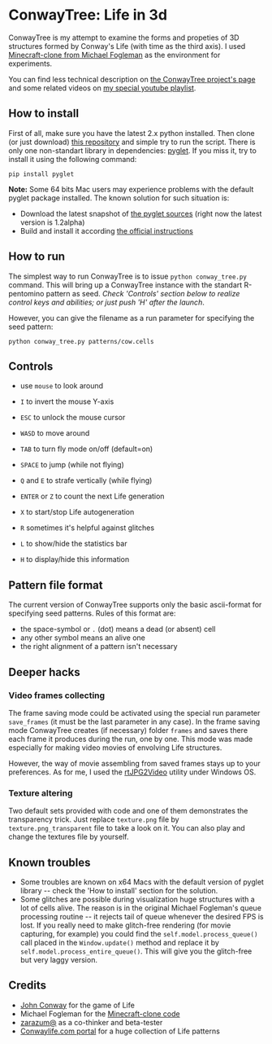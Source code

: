 ConwayTree: Life in 3d
======================

ConwayTree is my attempt to examine the forms and propeties of 3D structures formed by Conway's Life (with time as the third axis).
I used [Minecraft-clone from Michael Fogleman](https://github.com/fogleman/Minecraft) as the environment for experiments.

You can find less technical description on [the ConwayTree project's page](http://altsoph.com/projects/conwaytree/) and some related videos on [my special youtube playlist](http://www.youtube.com/playlist?list=PLDpCMqzwZGlFhCfQLzHNfDwCJQiTHibeU).

How to install
--------------

First of all, make sure you have the latest 2.x python installed.
Then clone (or just download) [this repository](https://github.com/altsoph/ConwayTree) and simple try to run the script.
There is only one non-standart library in dependencies: [pyglet](https://code.google.com/p/pyglet). 
If you miss it, try to install it using the following command:

```shell
pip install pyglet
```

**Note:** Some 64 bits Mac users may experience problems with the default pyglet package installed. The known solution for such situation is:
* Download the latest snapshot of [the  pyglet sources](https://code.google.com/p/pyglet) (right now the latest version is 1.2alpha)
* Build and install it according [the official instructions](http://www.pyglet.org/doc/programming_guide/installing_using_setup_py.html)

How to run
-----------

The simplest way to run ConwayTree is to issue `python conway_tree.py` command. 
This will bring up a ConwayTree instance with the standart R-pentomino pattern as seed. 
_Check 'Controls' section below to realize control keys and abilities; or just push 'H' after the launch_.

However, you can give the filename as a run parameter for specifying the seed pattern:
```shell
python conway_tree.py patterns/cow.cells
```

Controls
--------
* use `mouse`    to look around
* `I`            to invert the mouse Y-axis
* `ESC`          to unlock the mouse cursor


* `WASD`         to move around
* `TAB`          to turn fly mode on/off (default=on)
* `SPACE`        to jump (while not flying)
* `Q` and `E`      to strafe vertically (while flying)


* `ENTER` or `Z`   to count the next Life generation
* `X`            to start/stop Life autogeneration


* `R`            sometimes it's helpful against glitches
* `L`            to show/hide the statistics bar
* `H`            to display/hide this information

Pattern file format
-------------------
The current version of ConwayTree supports only the basic ascii-format for specifying seed patterns.
Rules of this format are:
* the space-symbol or `.` (dot) means a dead (or absent) cell
* any other symbol means an alive one
* the right alignment of a pattern isn't necessary


Deeper hacks
------------
### Video frames collecting

The frame saving mode could be activated using the special run parameter `save_frames` (it must be the last parameter in any case).
In the frame saving mode ConwayTree creates (if necessary) folder `frames` and saves there each frame it produces during the run, one by one.
This mode was made especially for making video movies of envolving Life structures.

However, the way of movie assembling from saved frames stays up to your preferences. As for me, I used the [rtJPG2Video](http://orbisvitae.com/software/rtjpg2video/) utility under Windows OS.

### Texture altering

Two default sets provided with code and one of them demonstrates the transparency trick.
Just replace `texture.png` file by `texture.png_transparent` file to take a look on it.
You can also play and change the textures file by yourself.


Known troubles
--------------
* Some troubles are known on x64 Macs with the default version of pyglet library -- check the 'How to install' section for the solution.
* Some glitches are possible during visualization huge structures with a lot of cells alive. The reason is in the original Michael Fogleman's queue processing routine -- it rejects tail of queue whenever the desired FPS is lost. If you really need to make glitch-free rendering (for movie capturing, for example) you could find the `self.model.process_queue()` call placed in the `Window.update()` method and replace it by `self.model.process_entire_queue()`. This will give you the glitch-free but very laggy version.

Credits
-------
* [John Conway](http://en.wikipedia.org/wiki/John_Horton_Conway) for the game of Life
* Michael Fogleman for the [Minecraft-clone code](https://github.com/fogleman/Minecraft)
* [zarazum@](https://twitter.com/zarazum) as a co-thinker and beta-tester
* [Conwaylife.com portal](http://www.conwaylife.com/) for a huge collection of Life patterns
